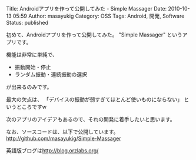 Title: Androidアプリを作って公開してみた - Simple Massager
Date: 2010-10-13 05:59
Author: masayukig
Category: OSS
Tags: Android, 開発, Software
Status: published

初めて、Androidアプリを作って公開してみた。
"Simple Massager"
というアプリです。

機能は非常に単純で、

-   振動開始・停止
-   ランダム振動・連続振動の選択

が出来るのみです。

最大の欠点は、
「デバイスの振動が弱すぎてほとんど使いものにならない」
というところですw

次のアプリのアイデアもあるので、それの開発に着手したいと思います。

なお、ソースコードは、以下で公開しています。
<http://github.com/masayukig/Simple-Massager>

英語版ブログは<http://blog.orzlabs.org/>
